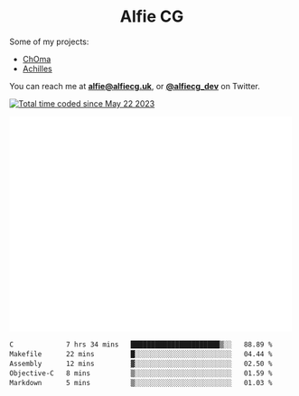 <h1 align="center">Alfie CG</h1>

Some of my projects:
* [ChOma](https://github.com/opa334/ChOma)
* [Achilles](https://github.com/alfiecg24/Achilles)

You can reach me at **alfie@alfiecg.uk**, or **[@alfiecg_dev](https://twitter.com/alfiecg_dev)** on Twitter.

<a href="https://wakatime.com/@61592169-b9cf-4af8-b6fa-8ac7d4369b01"><img src="https://wakatime.com/badge/user/61592169-b9cf-4af8-b6fa-8ac7d4369b01.svg" alt="Total time coded since May 22 2023" /></a>


<img align="center" src="/github-metrics.svg" alt="Metrics" width="500">

 <!--[![GitHub Streak](https://streak-stats.demolab.com/?user=alfiecg24)](https://git.io/streak-stats)-->

<!--START_SECTION:waka-->

```txt
C             7 hrs 34 mins   ██████████████████████▒░░   88.89 %
Makefile      22 mins         █░░░░░░░░░░░░░░░░░░░░░░░░   04.44 %
Assembly      12 mins         ▓░░░░░░░░░░░░░░░░░░░░░░░░   02.50 %
Objective-C   8 mins          ▒░░░░░░░░░░░░░░░░░░░░░░░░   01.59 %
Markdown      5 mins          ▒░░░░░░░░░░░░░░░░░░░░░░░░   01.03 %
```

<!--END_SECTION:waka-->
